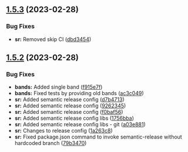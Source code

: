 ## [1.5.3](https://github.com/abstract-org/sdk/compare/v1.5.2...v1.5.3) (2023-02-28)


### Bug Fixes

* **sr:** Removed skip CI ([dbd3454](https://github.com/abstract-org/sdk/commit/dbd3454cac10b30138fc009b8689ced57771fa34))

## [1.5.2](https://github.com/abstract-org/sdk/compare/v1.5.1...v1.5.2) (2023-02-28)


### Bug Fixes

* **bands:** Added single band ([f915e7f](https://github.com/abstract-org/sdk/commit/f915e7f0676fb898e895e5df3215db53fc22a064))
* **bands:** Fixed tests by providing old bands ([ac3c049](https://github.com/abstract-org/sdk/commit/ac3c049dde69664b0833253473186c182d6442ba))
* **sr:** Added semantic release config ([d7b4713](https://github.com/abstract-org/sdk/commit/d7b47130093c3e1b2ff66af4e229c3ceda77e58c))
* **sr:** Added semantic release config ([9262345](https://github.com/abstract-org/sdk/commit/9262345eb037b8e738bd8fd84980f6af9c9aa8c6))
* **sr:** Added semantic release config ([f0baf56](https://github.com/abstract-org/sdk/commit/f0baf56ca1270e56b08d8b713206216f6241e595))
* **sr:** Added semantic release config libs ([1756bba](https://github.com/abstract-org/sdk/commit/1756bbabbdd7e7a4f4253049c58729ac0387905c))
* **sr:** Added semantic release config libs - git ([a03e881](https://github.com/abstract-org/sdk/commit/a03e8812d2e99f31c391e9fd5f9aa482050ca6f1))
* **sr:** Changes to release config ([1a263c8](https://github.com/abstract-org/sdk/commit/1a263c8421ce58ca8d32b175b57d063961165fd5))
* **sr:** Fixed package.json command to invoke semantic-release without hardcoded branch ([79b3470](https://github.com/abstract-org/sdk/commit/79b34703a0187453104eaeda93f0e12542e547ef))
